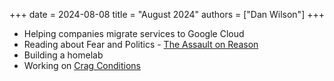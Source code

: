 +++
date = 2024-08-08
title = "August 2024"
authors = ["Dan Wilson"]
+++

* Helping companies migrate services to Google Cloud
* Reading about Fear and Politics - [The Assault on Reason](https://algore.com/library/the-assault-on-reason)
* Building a homelab
* Working on [Crag Conditions](https://cragconditions.com)

